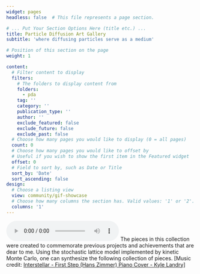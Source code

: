 ```yaml
---
widget: pages
headless: false  # This file represents a page section.

# ... Put Your Section Options Here (title etc.) ...
title: Particle Diffusion Art Gallery
subtitle: 'where diffusing particles serve as a medium'

# Position of this section on the page
weight: 1

content:
  # Filter content to display
  filters:
    # The folders to display content from
    folders:
      - pda
    tag: ''
    category: ''
    publication_type: ''
    author: ''
    exclude_featured: false
    exclude_future: false
    exclude_past: false
  # Choose how many pages you would like to display (0 = all pages)
  count: 0
  # Choose how many pages you would like to offset by
  # Useful if you wish to show the first item in the Featured widget
  offset: 0
  # Field to sort by, such as Date or Title
  sort_by: 'Date'
  sort_ascending: false
design:
  # Choose a listing view
  view: community/gif-showcase
  # Choose how many columns the section has. Valid values: '1' or '2'.
  columns: '1'
---
```

<audio autoplay controls controlsList="nodownload">
  <source src="Interstellar-First-Step-cover-Kyle-Landry.mp3" type="audio/mpeg">
</audio>
The pieces in this collection were created to commemorate previous projects and achievements that are dear to me. Using the stochastic lattice model implemented by kinetic Monte Carlo, one can synthesize the following collection of pieces. [Music credit: <a href="https://www.youtube.com/watch?v=h9vj-p1yGLw">Interstellar - First Step (Hans Zimmer) Piano Cover - Kyle Landry]</a><br><br>
